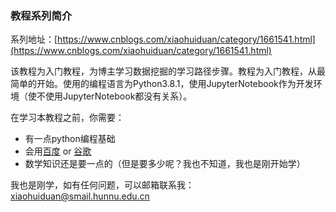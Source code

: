 ### 教程系列简介

系列地址：[https://www.cnblogs.com/xiaohuiduan/category/1661541.html](https://www.cnblogs.com/xiaohuiduan/category/1661541.html)

该教程为入门教程，为博主学习数据挖掘的学习路径步骤。教程为入门教程，从最简单的开始。使用的编程语言为Python3.8.1，使用JupyterNotebook作为开发环境（使不使用JupyterNotebook都没有关系）。

在学习本教程之前，你需要：

- 有一点python编程基础
- 会用[百度](https://baidu.com) or [谷歌](https://google.com)
- 数学知识还是要一点的（但是要多少呢？我也不知道，我也是刚开始学）


我也是刚学，如有任何问题，可以邮箱联系我：xiaohuiduan@smail.hunnu.edu.cn